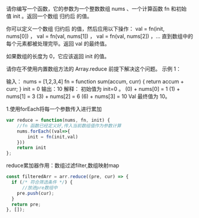 请你编写一个函数，它的参数为一个整数数组 nums 、一个计算函数 fn 和初始值 init 。返回一个数组 归约后 的值。

你可以定义一个数组 归约后 的值，然后应用以下操作： val = fn(init, nums[0]) ， val = fn(val, nums[1]) ， val = fn(val, nums[2]) ，... 直到数组中的每个元素都被处理完毕。返回 val 的最终值。

如果数组的长度为 0，它应该返回 init 的值。

请你在不使用内置数组方法的 Array.reduce 前提下解决这个问题。
 示例 1：

输入：
nums = [1,2,3,4]
fn = function sum(accum, curr) { return accum + curr; }
init = 0
输出：10
解释：
初始值为 init=0 。
(0) + nums[0] = 1
(1) + nums[1] = 3
(3) + nums[2] = 6
(6) + nums[3] = 10
Val 最终值为 10。

1.使用forEach将每一个参数传入进行累加

```js
var reduce = function(nums, fn, init) {
    //fn 函数已经定义好,传入当前数组值作为参数计算
    nums.forEach((val=>{
        init = fn(init,val)
    }))
    return init
};
```

reduce累加器作用：数组过滤filter,数组映射map

```js
const filteredArr = arr.reduce((pre, cur) => {
  if (/* 符合筛选条件 */) {
      //放进pre数组中
    pre.push(cur);
  }
  return pre;
}, []);
```

